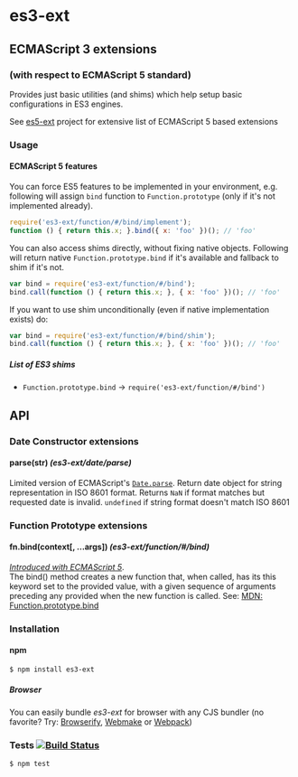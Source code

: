 # es3-ext
## ECMAScript 3 extensions
### (with respect to ECMAScript 5 standard)

Provides just basic utilities (and shims) which help setup basic configurations in ES3 engines.

See [es5-ext](https://github.com/medikoo/es5-ext/) project for extensive list of ECMAScript 5 based extensions

### Usage

#### ECMAScript 5 features

You can force ES5 features to be implemented in your environment, e.g. following will assign `bind` function to `Function.prototype` (only if it's not implemented already).

```javascript
require('es3-ext/function/#/bind/implement');
function () { return this.x; }.bind({ x: 'foo' })(); // 'foo'
```

You can also access shims directly, without fixing native objects. Following will return native `Function.prototype.bind` if it's available and fallback to shim if it's not.

```javascript
var bind = require('es3-ext/function/#/bind');
bind.call(function () { return this.x; }, { x: 'foo' })(); // 'foo'
```

If you want to use shim unconditionally (even if native implementation exists) do:

```javascript
var bind = require('es3-ext/function/#/bind/shim');
bind.call(function () { return this.x; }, { x: 'foo' })(); // 'foo'
```

##### List of ES3 shims

- `Function.prototype.bind` -> `require('es3-ext/function/#/bind')`

## API

### Date Constructor extensions

#### parse(str) _(es3-ext/date/parse)_

Limited version of ECMAScript's [`Date.parse`](https://developer.mozilla.org/en-US/docs/Web/JavaScript/Reference/Global_Objects/Date/parse). Return date object for string representation in ISO 8601 format. Returns `NaN` if format matches but requested date is invalid. `undefined` if string format doesn't match ISO 8601

### Function Prototype extensions

#### fn.bind(context[, …args]) _(es3-ext/function/#/bind)_

[_Introduced with ECMAScript 5_](http://es5.github.io/#x15.3.4.5).  
The bind() method creates a new function that, when called, has its this keyword set to the provided value, with a given sequence of arguments preceding any provided when the new function is called. See: [MDN: Function.prototype.bind](https://developer.mozilla.org/en-US/docs/Web/JavaScript/Reference/Global_Objects/Function/bind)

### Installation
#### npm

	$ npm install es3-ext

##### Browser

You can easily bundle _es3-ext_ for browser with any CJS bundler (no favorite? Try: [Browserify](http://browserify.org/), [Webmake](https://github.com/medikoo/modules-webmake) or [Webpack](http://webpack.github.io/))

### Tests [![Build Status](https://travis-ci.org/medikoo/es3-ext.png)](https://travis-ci.org/medikoo/es3-ext)

	$ npm test

